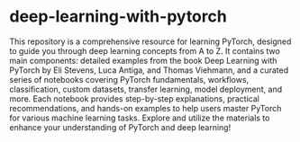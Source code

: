 # deep-learning-with-pytorch
This repository is a comprehensive resource for learning PyTorch, designed to guide you through deep learning concepts from A to Z. It contains two main components: detailed examples from the book Deep Learning with PyTorch by Eli Stevens, Luca Antiga, and Thomas Viehmann, and a curated series of notebooks covering PyTorch fundamentals, workflows, classification, custom datasets, transfer learning, model deployment, and more. Each notebook provides step-by-step explanations, practical recommendations, and hands-on examples to help users master PyTorch for various machine learning tasks. Explore and utilize the materials to enhance your understanding of PyTorch and deep learning!
